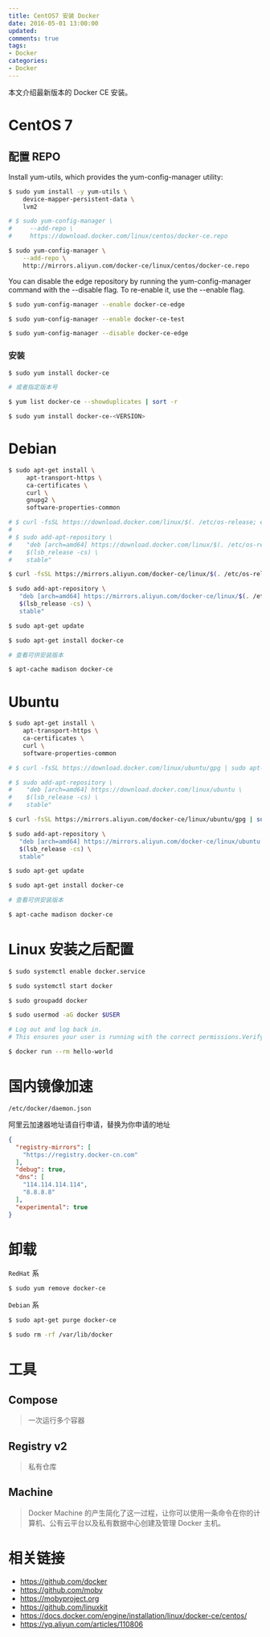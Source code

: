 ```yaml
---
title: CentOS7 安装 Docker
date: 2016-05-01 13:00:00
updated:
comments: true
tags:
- Docker
categories:
- Docker
---
```


本文介绍最新版本的 Docker CE 安装。

<!--more-->

# CentOS 7

## 配置 REPO

Install yum-utils, which provides the yum-config-manager utility:

```bash
$ sudo yum install -y yum-utils \
    device-mapper-persistent-data \
    lvm2
```

```bash
# $ sudo yum-config-manager \
#     --add-repo \
#     https://download.docker.com/linux/centos/docker-ce.repo

$ sudo yum-config-manager \
    --add-repo \
    http://mirrors.aliyun.com/docker-ce/linux/centos/docker-ce.repo
```

You can disable the edge repository by running the yum-config-manager command with the --disable flag. To re-enable it, use the --enable flag.

```bash
$ sudo yum-config-manager --enable docker-ce-edge

$ sudo yum-config-manager --enable docker-ce-test

$ sudo yum-config-manager --disable docker-ce-edge
```

### 安装

```bash
$ sudo yum install docker-ce

# 或者指定版本号

$ yum list docker-ce --showduplicates | sort -r

$ sudo yum install docker-ce-<VERSION>

```

# Debian

```bash
$ sudo apt-get install \
     apt-transport-https \
     ca-certificates \
     curl \
     gnupg2 \
     software-properties-common

# $ curl -fsSL https://download.docker.com/linux/$(. /etc/os-release; echo "$ID")/gpg | sudo apt-key add -
#
# $ sudo add-apt-repository \
#    "deb [arch=amd64] https://download.docker.com/linux/$(. /etc/os-release; echo "$ID") \
#    $(lsb_release -cs) \
#    stable"

$ curl -fsSL https://mirrors.aliyun.com/docker-ce/linux/$(. /etc/os-release; echo "$ID")/gpg | sudo apt-key add -

$ sudo add-apt-repository \
   "deb [arch=amd64] https://mirrors.aliyun.com/docker-ce/linux/$(. /etc/os-release; echo "$ID") \
   $(lsb_release -cs) \
   stable"

$ sudo apt-get update

$ sudo apt-get install docker-ce

# 查看可供安装版本

$ apt-cache madison docker-ce
```

# Ubuntu

```bash
$ sudo apt-get install \
    apt-transport-https \
    ca-certificates \
    curl \
    software-properties-common

# $ curl -fsSL https://download.docker.com/linux/ubuntu/gpg | sudo apt-key add -

# $ sudo add-apt-repository \
#    "deb [arch=amd64] https://download.docker.com/linux/ubuntu \
#    $(lsb_release -cs) \
#    stable"

$ curl -fsSL https://mirrors.aliyun.com/docker-ce/linux/ubuntu/gpg | sudo apt-key add -

$ sudo add-apt-repository \
   "deb [arch=amd64] https://mirrors.aliyun.com/docker-ce/linux/ubuntu \
   $(lsb_release -cs) \
   stable"

$ sudo apt-get update

$ sudo apt-get install docker-ce

# 查看可供安装版本

$ apt-cache madison docker-ce
```

# Linux 安装之后配置

```bash
$ sudo systemctl enable docker.service

$ sudo systemctl start docker

$ sudo groupadd docker

$ sudo usermod -aG docker $USER

# Log out and log back in.
# This ensures your user is running with the correct permissions.Verify that your user is in the docker group by running docker without sudo.  

$ docker run --rm hello-world
```

# 国内镜像加速

`/etc/docker/daemon.json`

阿里云加速器地址请自行申请，替换为你申请的地址

```json
{
  "registry-mirrors": [
    "https://registry.docker-cn.com"
  ],
  "debug": true,
  "dns": [
    "114.114.114.114",
    "8.8.8.8"
  ],
  "experimental": true
}
```

# 卸载

`RedHat` 系

```bash
$ sudo yum remove docker-ce
```

`Debian` 系

```bash
$ sudo apt-get purge docker-ce
```

```bash
$ sudo rm -rf /var/lib/docker
```

# 工具

## Compose

> 一次运行多个容器

## Registry v2

> 私有仓库

## Machine

> Docker Machine 的产生简化了这一过程，让你可以使用一条命令在你的计算机、公有云平台以及私有数据中心创建及管理 Docker 主机。

# 相关链接

* https://github.com/docker
* https://github.com/moby
* https://mobyproject.org
* https://github.com/linuxkit
* https://docs.docker.com/engine/installation/linux/docker-ce/centos/
* https://yq.aliyun.com/articles/110806
